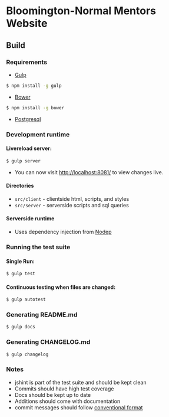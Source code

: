 # Bloomington-Normal Mentors Website


## Build
### Requirements
- [Gulp](http://gulpjs.com/)
```bash
$ npm install -g gulp
```
- [Bower](http://bower.io/)
```bash
$ npm install -g bower
```
- [Postgresql](http://www.postgresql.org/)

### Development runtime
#### Livereload server:
```bash
$ gulp server
```

- You can now visit [http://localhost:8081/](http://localhost:8081/) to view changes live.

#### Directories
- `src/client` - clientside html, scripts, and styles
- `src/server` - serverside scripts and sql queries

#### Serverside runtime
- Uses dependency injection from [Nodep](http://nodep.org)

### Running the test suite
#### Single Run:
```bash
$ gulp test
```
#### Continuous testing when files are changed:
```bash
$ gulp autotest
```
### Generating README.md
```bash
$ gulp docs
```
### Generating CHANGELOG.md
```bash
$ gulp changelog
```
### Notes
- jshint is part of the test suite and should be kept clean
- Commits should have high test coverage
- Docs should be kept up to date
- Additions should come with documentation
- commit messages should follow [conventional format](https://github.com/ajoslin/conventional-changelog/blob/master/conventions/angular.md)


